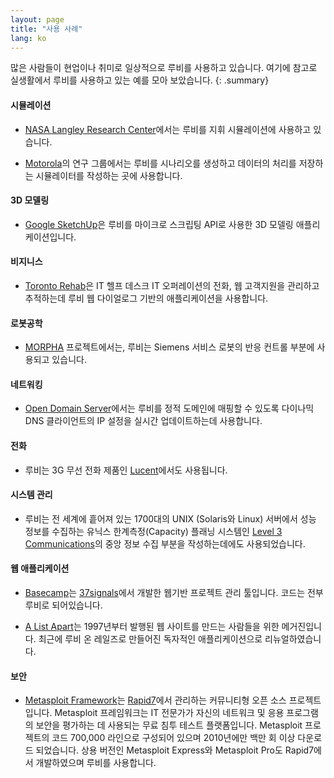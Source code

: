 ```yaml
---
layout: page
title: "사용 사례"
lang: ko
---
```


많은 사람들이 현업이나 취미로 일상적으로 루비를 사용하고 있습니다.
여기에 참고로 실생활에서 루비를 사용하고 있는 예를 모아 보았습니다.
{: .summary}

#### 시뮬레이션

* [NASA Langley Research Center][1]에서는 루비를 지휘 시뮬레이션에
  사용하고 있습니다.

* [Motorola][2]의 연구 그룹에서는 루비를 시나리오를 생성하고 데이터의
  처리를 저장하는 시뮬레이터를 작성하는 곳에 사용합니다.

#### 3D 모델링

* [Google SketchUp][3]은 루비를 마이크로 스크립팅 API로 사용한
  3D 모델링 애플리케이션입니다.

#### 비지니스

* [Toronto Rehab][4]은 IT 헬프 데스크 IT 오퍼레이션의 전화, 웹 고객지원을
  관리하고 추적하는데 루비 웹 다이얼로그 기반의 애플리케이션을 사용합니다.

#### 로봇공학

* [MORPHA][5] 프로젝트에서는, 루비는 Siemens 서비스 로봇의 반응 컨트롤
  부분에 사용되고 있습니다.

#### 네트워킹

* [Open Domain Server][6]에서는 루비를 정적 도메인에 매핑할 수 있도록
  다이나믹 DNS 클라이언트의 IP 설정을 실시간 업데이트하는데 사용합니다.

#### 전화

* 루비는 3G 무선 전화 제품인 [Lucent][7]에서도 사용됩니다.

#### 시스템 관리

* 루비는 전 세계에 흩어져 있는 1700대의 UNIX (Solaris와 Linux) 서버에서
  성능 정보를 수집하는 유닉스 한계측정(Capacity) 플래닝 시스템인
  [Level 3 Communications][8]의 중앙 정보 수집 부분을 작성하는데에도
  사용되었습니다.

#### 웹 애플리케이션

* [Basecamp][9]는 [37signals][10]에서 개발한 웹기반 프로젝트 관리 툴입니다.
  코드는 전부 루비로 되어있습니다.

* [A List Apart][11]는 1997년부터 발행된 웹 사이트를 만드는 사람들을 위한
  메거진입니다. 최근에 루비 온 레일즈로 만들어진 독자적인 애플리케이션으로
  리뉴얼하였습니다.

#### 보안

* [Metasploit Framework][metasploit]는 [Rapid7][rapid7]에서 관리하는 커뮤니티형
  오픈 소스 프로젝트입니다. Metasploit 프레임워크는 IT 전문가가 자신의
  네트워크 및 응용 프로그램의 보안을 평가하는 데 사용되는 무료 침투
  테스트 플랫폼입니다. Metasploit 프로젝트의 코드 700,000 라인으로
  구성되어 있으며 2010년에만 백만 회 이상 다운로드 되었습니다.
  상용 버전인 Metasploit Express와 Metasploit Pro도
  Rapid7에서 개발하였으며 루비를 사용합니다.



[1]: http://www.larc.nasa.gov/
[2]: http://www.motorola.com
[3]: http://www.sketchup.com/
[4]: http://www.torontorehab.com
[5]: http://www.morpha.de/php_e/index.php3
[6]: http://ods.org/
[7]: http://www.lucent.com/
[8]: http://www.level3.com/
[9]: http://www.basecamphq.com
[10]: http://www.37signals.com
[11]: http://www.alistapart.com
[metasploit]: http://www.metasploit.com
[rapid7]: http://www.rapid7.com
